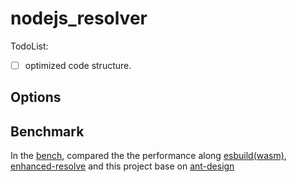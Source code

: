 # nodejs_resolver

TodoList:

- [ ] optimized code structure.

## Options

## Benchmark

In the [bench](./bench/README.md), compared the the performance along [esbuild(wasm)](https://github.com/evanw/esbuild), [enhanced-resolve](https://github.com/webpack/enhanced-resolve) and this project base on [ant-design](https://github.com/ant-design/ant-design)
